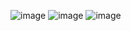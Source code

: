 ![image](https://github.com/user-attachments/assets/9e51cce1-7bdb-45c8-9214-ce9d6d17e0a5)
![image](https://github.com/user-attachments/assets/d459ed8f-0597-4d9b-b1d1-ad2faf2b66fb)
![image](https://github.com/user-attachments/assets/f94cc68b-2f22-416d-ba61-f7f1b193396e)

